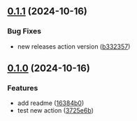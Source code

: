 ## [0.1.1](https://github.com/baumrock/releases-test/compare/v0.1.0...v0.1.1) (2024-10-16)


### Bug Fixes

* new releases action version ([b332357](https://github.com/baumrock/releases-test/commit/b332357ff5f0409f4e12a6bda23cb76e10325bc1))

## [0.1.0](https://github.com/baumrock/releases-test/compare/3725e6be545a70e6321b22d0e14960fd1ffc3448...v0.1.0) (2024-10-16)


### Features

* add readme ([16384b0](https://github.com/baumrock/releases-test/commit/16384b0354b707705bb27c0e514683fb34a1dcbd))
* test new action ([3725e6b](https://github.com/baumrock/releases-test/commit/3725e6be545a70e6321b22d0e14960fd1ffc3448))

